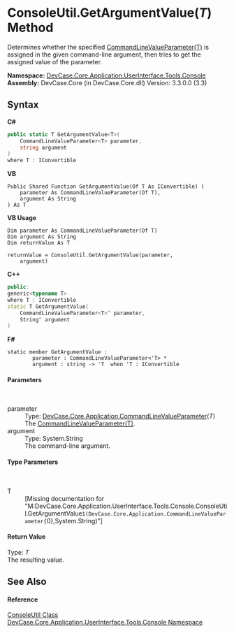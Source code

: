 # ConsoleUtil.GetArgumentValue(*T*) Method 
 

Determines whether the specified <a href="T_DevCase_Core_Application_CommandLineValueParameter_1">CommandLineValueParameter(T)</a> is assigned in the given command-line argument, then tries to get the assigned value of the parameter.

**Namespace:**&nbsp;<a href="N_DevCase_Core_Application_UserInterface_Tools_Console">DevCase.Core.Application.UserInterface.Tools.Console</a><br />**Assembly:**&nbsp;DevCase.Core (in DevCase.Core.dll) Version: 3.3.0.0 (3.3)

## Syntax

**C#**<br />
``` C#
public static T GetArgumentValue<T>(
	CommandLineValueParameter<T> parameter,
	string argument
)
where T : IConvertible

```

**VB**<br />
``` VB
Public Shared Function GetArgumentValue(Of T As IConvertible) ( 
	parameter As CommandLineValueParameter(Of T),
	argument As String
) As T
```

**VB Usage**<br />
``` VB Usage
Dim parameter As CommandLineValueParameter(Of T)
Dim argument As String
Dim returnValue As T

returnValue = ConsoleUtil.GetArgumentValue(parameter, 
	argument)
```

**C++**<br />
``` C++
public:
generic<typename T>
where T : IConvertible
static T GetArgumentValue(
	CommandLineValueParameter<T>^ parameter, 
	String^ argument
)
```

**F#**<br />
``` F#
static member GetArgumentValue : 
        parameter : CommandLineValueParameter<'T> * 
        argument : string -> 'T  when 'T : IConvertible

```


#### Parameters
&nbsp;<dl><dt>parameter</dt><dd>Type: <a href="T_DevCase_Core_Application_CommandLineValueParameter_1">DevCase.Core.Application.CommandLineValueParameter</a>(*T*)<br />The <a href="T_DevCase_Core_Application_CommandLineValueParameter_1">CommandLineValueParameter(T)</a>.</dd><dt>argument</dt><dd>Type: System.String<br />The command-line argument.</dd></dl>

#### Type Parameters
&nbsp;<dl><dt>T</dt><dd>\[Missing <typeparam name="T"/> documentation for "M:DevCase.Core.Application.UserInterface.Tools.Console.ConsoleUtil.GetArgumentValue``1(DevCase.Core.Application.CommandLineValueParameter{``0},System.String)"\]</dd></dl>

#### Return Value
Type: *T*<br />The resulting value.

## See Also


#### Reference
<a href="T_DevCase_Core_Application_UserInterface_Tools_Console_ConsoleUtil">ConsoleUtil Class</a><br /><a href="N_DevCase_Core_Application_UserInterface_Tools_Console">DevCase.Core.Application.UserInterface.Tools.Console Namespace</a><br />